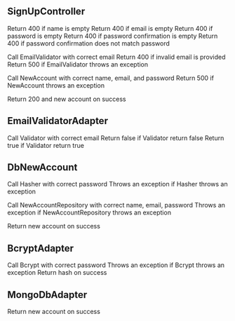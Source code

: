 ## SignUpController

Return 400 if name is empty
Return 400 if email is empty
Return 400 if password is empty
Return 400 if password confirmation is empty
Return 400 if password confirmation does not match password

Call EmailValidator with correct email
Return 400 if invalid email is provided
Return 500 if EmailValidator throws an exception

Call NewAccount with correct name, email, and password
Return 500 if NewAccount throws an exception

Return 200 and new account on success

## EmailValidatorAdapter

Call Validator with correct email
Return false if Validator return false
Return true if Validator return true

## DbNewAccount

Call Hasher with correct password
Throws an exception if Hasher throws an exception

Call NewAccountRepository with correct name, email, password
Throws an exception if NewAccountRepository throws an exception

Return new account on success

## BcryptAdapter

Call Bcrypt with correct password
Throws an exception if Bcrypt throws an exception
Return hash on success

## MongoDbAdapter

Return new account on success
